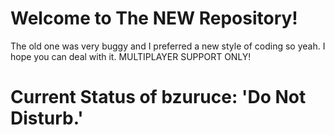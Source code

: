 # Welcome to The NEW Repository!
The old one was very buggy and I preferred a new style of coding so yeah. I hope you can deal with it. MULTIPLAYER SUPPORT ONLY!
# Current Status of bzuruce: 'Do Not Disturb.'
